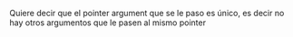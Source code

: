 Quiere decir que el pointer argument que se le paso es único, es decir no hay otros argumentos que le pasen al mismo pointer
